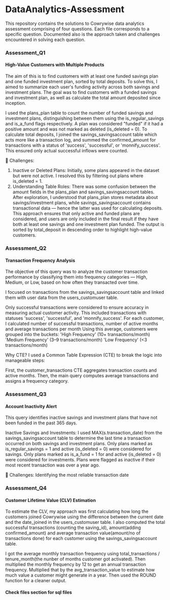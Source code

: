 # DataAnalytics-Assessment

This repository contains the solutions to Cowrywise data analytics assessment comprising of four questions. Each file corresponds to a specific question. Documented also is the approach taken and challenges encountered in solving each question.

### Assessment_Q1
#### High-Value Customers with Multiple Products 
The aim of this is to find customers with at least one funded savings plan and one funded investment plan, sorted by total deposits. 
To solve this, I aimed to summarize each user's funding activity across both savings and investment plans. The goal was to find customers with a funded savings and investment plan, as well as calculate the total amount deposited since inception.

I used the plans_plan table to count the number of funded savings and investment plans, distinguishing between them using the is_regular_savings and is_a_fund flags respectively.
A plan was considered "funded" if it had a positive amount and was not marked as deleted (is_deleted = 0).
To calculate total deposits, I joined the savings_savingsaccount table which acts more like a transaction log, and summed the confirmed_amount for transactions with a status of 'success', 'successful', or 'monnify_success'. This ensured only actual successful inflows were counted.

🚧 Challenges:
1. Inactive or Deleted Plans: Initially, some plans appeared in the dataset but were not active. I resolved this by filtering out plans where is_deleted = 1.
2. Understanding Table Roles: There was some confusion between the amount fields in the plans_plan and savings_savingsaccount tables. After exploration, I understood that plans_plan stores metadata about savings/investment plans, while savings_savingsaccount contains transactional data — hence the latter was used for calculating deposits.
This approach ensures that only active and funded plans are considered, and users are only included in the final result if they have both at least one savings and one investment plan funded. The output is sorted by total_deposit in descending order to highlight high-value customers.

### Assessment_Q2
#### Transaction Frequency Analysis
The objective of this query was to analyze the customer transaction performance by classifying them into frequency categories — High, Medium, or Low, based on how often they transacted over time.

I focused on transactions from the savings_savingsaccount table and linked them with user data from the users_customuser table.

Only successful transactions were considered to ensure accuracy in measuring actual customer activity. This included transactions with statuses 'success', 'successful', and 'monnify_success'.
For each customer, I calculated number of successful transactions, number of active months and average transactions per month
Using this average, customers were grouped into the buckets:
'High Frequency' (10+ transactions/month)
'Medium Frequency' (3–9 transactions/month)
'Low Frequency' (<3 transactions/month)

Why CTE?
I used a Common Table Expression (CTE) to break the logic into manageable steps:

First, the customer_transactions CTE aggregates transaction counts and active months.
Then, the main query computes average transactions and assigns a frequency category.

### Assessment_Q3
#### Account Inactivity Alert
This query identifies inactive savings and investment plans that have not been funded in the past 365 days.

Inactive Savings and Investments:
I used MAX(s.transaction_date) from the savings_savingsaccount table to determine the last time a transaction occurred on both savings and investment plans.
Only plans marked as is_regular_savings = 1 and active (is_deleted = 0) were considered for savings. 
Only plans marked as is_a_fund = 1 for and active (is_deleted = 0) were considered for investments.
Plans were flagged as inactive if their most recent transaction was over a year ago.

🚧 Challenges:
Identifying the most reliable transaction date 

### Assessment_Q4
#### Customer Lifetime Value (CLV) Estimation
To estimate the CLV, my approach was first calculating how long the customers joined Cowrywise using the difference between the current date and the date_joined in the users_customuser table. I also computed the total successful transactions (counting the saving_id), amount(adding confirmed_amount) and average transaction value(amount/no of transactions done) for each customer using the savings_savingsaccount table. 

I got the average monthly transaction frequency using total_transactions / tenure_month(the nunber of months customer got activated).
Then multiplied the monthly frequency by 12 to get an annual transaction frequency.
Multiplied that by the avg_transaction_value to estimate how much value a customer might generate in a year.
Then used the ROUND function for a cleaner output.

#### Check files section for sql files
